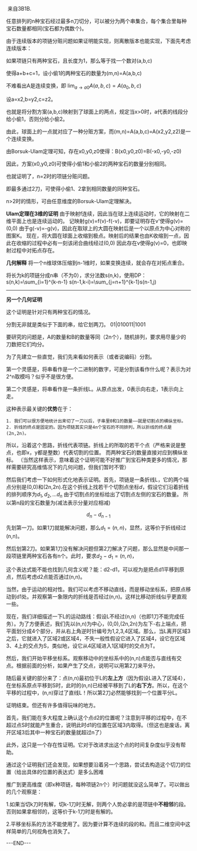 ​
来自3B1B.

任意排列的n种宝石经过最多n刀切分，可以被分为两个串集合，每个集合里每种宝石数量都相同(宝石都为偶数个)。

由于连续版本的项链分赃问题如果证明能实现，则离散版本也能实现，下面先考虑连续版本：

如果项链只有两种宝石，且长度为1，那么等于找一个数对(a,b,c)

使得a+b+c=1，设小偷1的两种宝石的数量为(m,n)=A(a,b,c)

不难看出A是连续变换，即 $\lim_{a\rightarrow a0} A(a,b,c)=A(a_0,b,c)$

设a=x2,b=y2,c=z2。

也就是将分割方案(a,b,c)映射到了球面上的两点，规定当x>0时，a代表的线段分给小偷1，否则分给小偷2。

由此，球面上的一点就对应了一种分赃方案，而(m,n)=A(a,b,c)=A(x2,y2,z2)是一个连续变换。

由Borsuk-Ulam定理可知，存在x0,y0,z0使得：B(x0,y0,z0)=B(-x0,-y0,-z0)

因此，方案(x0,y0,z0)可使得小偷1和小偷2的两种宝石的数量分别相同。

也就证明了，n=2时的项链分赃问题。

即最多通过2刀，可使得小偷1、2拿到相同数量的同种宝石。

n>2时的情形，可由任意维度的Borsuk-Ulam定理解决。

**Ulam定理在3维的证明**
由于映射f连续，因此当在球上连续运动时，它的映射在二维平面上也是连续运动的。
记映射g(v)=f(v)-f(-v)，即要证明存在v'使得g(v)=(0,0)
由于g(-v)=-g(v)，因此在取球上的大圆在映射后是一个以原点为中心对称的图案K。
现在，将大圆在球面上收缩到极点。映射后的结果也由K收缩到一点，因此在收缩的过程中必有一刻该闭合曲线经过(0,0)
因此存在v使得g(v)=0，也即映射过程中对拓点存在。

​**几何解释**
将一个n维球体压缩到n-1维时，如果变换连续，就会存在对拓点重合。

将长为k的项链分成n串（不为0），求分法数s(n,k)，使用DP：
s(n,k)=\sum_{i=1}^{k-n-1} s(n-1,k-i)=\sum_{j=n+1}^{k-1}s(n-1,j)


----
**另一个几何证明**


这个证明是针对只有两种宝石的情况。

分割无非就是类似于下面的串，给它划两刀。
01|010011|1001

要研究的问题是，A的数量和B的数量等同（2n个），随机排列，要求用尽量少的刀数把它们均分。


为了先建立一些直觉，我们先来看如何表示（或者说编码）分割。

第一个灵感是，将串看作是一个二进制的数字，可是分割该看作什么呢？表示为对2^n取模吗？似乎不是很方便。

第二个灵感是，将串看作是一条折线L。从原点出发，0表示向右走，1表示向上走。


这种表示最关键的**优势**在于：

    1. 我们可以很方便地统计出来切了一刀以后，子串里0和1的数量——就是切割点的横纵坐标。
    2. 折线的终点是固定的。因为项链其实只是4n个宝石的不同排列，所以折线的终点是(2n,2n)。

所以，沿着这个思路，折线代表项链。折线上的所取的若干个点（严格来说是整点，也即x，y都是整数）代表切割的位置。
而两种宝石的数量直接对应到横纵坐标。
（当然这样表示，意味着这个证明可能不好推广到宝石种类更多的情况，那样需要研究高维情况下的几何问题，但我们暂时不管）


然后我们考虑一下如何形式化地表示证明。首先，项链是一条折线L，它的两个端点分别是(0,0)和(2n,2n).在这个折线上找若干个切割点坐标$d$，假设它们沿着折线的排列顺序为$d_1,d_2,...d_n$
由于切割点的坐标给出了切割点左侧的宝石的数量。
所以第n段的宝石数量为(减法表示分量对应相减)

$$
d_n-d_{n-1}
$$



先划第一刀。如果1刀就能解决问题，那么$d_1=(n,n)$，显然，这等价于折线经过(n,n)。

然后划第2刀。如果第1刀没有解决问题但第2刀解决了问题，那么显然是中间那一段项链里两种宝石各有n个。此时，要求$d_2-d_1=(n,n)$，

这个表达式能不能也找到几何含义呢？能：d2-d1，可以视为是把点d1平移到原点，然后考虑d2点能否通过(n,n)。

当然，由于运动的相对性。我们可以考虑不移动直线，而是移动坐标系，把原点移动到d1处。并观察第一象限内的折线是否经过(n,n)。这样比移动折线似乎更直观一些。


现在，我们详细描述一下L的运动路线：假设L不经过(n,n)（也即1刀不能完成任务）。为了方便表述，我们先以(n,n)为中心，(0,0),(2n,2n)为左下-右上端点，把平面划分成4个部分，并从右上角逆时针编号为1,2,3,4区域。那么，当L离开区域3之后，它就进入了区域2或区域4，不失一般性假设它进入了区域4，设它在区域3、4上的交点为S，类似地，设它从4区域进入1区域时的交点为T。

然后，我们开始平移坐标系。观察移动中的坐标系中的(n,n)点能否与直线有交点。根据前面的分析，如果产生了交点，说明可以用第2刀来平分。

随后最关键的部分来了：点(n,n)最初位于L的**左上方**（因为假设L进入了区域4），在坐标系原点平移到S时，此时的(n,n)已经被平移到了L的**右下方**。所以，在这个平移的过程中，(n,n)穿过了直线L！所以第2刀必然能够找到一个位置平分L。


证明结束。但还有许多值得玩味的地方。


首先，我们能在多大程度上确认这个点d2的位置呢？注意到平移的过程中，在不超过点S时就能产生重合，说明此时d1的位置在区域3内取得。（但这也是废话，离开区域3后其中一种宝石的数量就超过n了）

此外，这只是一个存在性证明。它对于改进求出这个点的时间复杂度似乎没有帮助。


通过这个证明我们还会发现，如果想要沿着另一个思路，尝试去构造这个切刀的位置（给出具体的位置的表达式）是多么困难


推广到更高维度（即x种项链，每种项链2n个）时问题就没这么简单了。可以做出的几个观察是：


1.如果当切k刀时有解，切k-1刀时无解，则两个人势必拿的是项链中**不相邻**的段。否则如果拿相邻的，这等价于k-1刀时是有解的。

2.平移坐标系的方法不能使用了。因为要计算不连续的段的和。而且二维空间中这样简单的几何视角也消失了。

---END---
